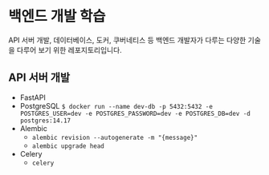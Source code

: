 # 백엔드 개발 학습

API 서버 개발, 데이터베이스, 도커, 쿠버네티스 등 백엔드 개발자가 다루는 다양한 기술을 다루어 보기 위한 레포지토리입니다.

## API 서버 개발

- FastAPI
- PostgreSQL
    `$ docker run --name dev-db -p 5432:5432 -e POSTGRES_USER=dev -e POSTGRES_PASSWORD=dev -e POSTGRES_DB=dev -d postgres:14.17`
- Alembic
  - `alembic revision --autogenerate -m "{message}"`
  - `alembic upgrade head`
- Celery
  - `celery `